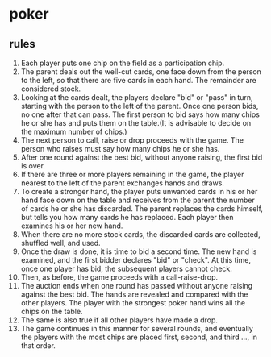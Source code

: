 # poker

## rules
1. Each player puts one chip on the field as a participation chip.
2. The parent deals out the well-cut cards, one face down from the person to the left, so that there are five cards in each hand. The remainder are considered stock.
3. Looking at the cards dealt, the players declare "bid" or "pass" in turn, starting with the person to the left of the parent. Once one person bids, no one after that can pass. The first person to bid says how many chips he or she has and puts them on the table.(It is advisable to decide on the maximum number of chips.)
4. The next person to call, raise or drop proceeds with the game. The person who raises must say how many chips he or she has.
5. After one round against the best bid, without anyone raising, the first bid is over.
6. If there are three or more players remaining in the game, the player nearest to the left of the parent exchanges hands and draws.
7. To create a stronger hand, the player puts unwanted cards in his or her hand face down on the table and receives from the parent the number of cards he or she has discarded. The parent replaces the cards himself, but tells you how many cards he has replaced. Each player then examines his or her new hand.
8. When there are no more stock cards, the discarded cards are collected, shuffled well, and used.
9. Once the draw is done, it is time to bid a second time. The new hand is examined, and the first bidder declares "bid" or "check". At this time, once one player has bid, the subsequent players cannot check.
10. Then, as before, the game proceeds with a call-raise-drop.
11. The auction ends when one round has passed without anyone raising against the best bid. The hands are revealed and compared with the other players. The player with the strongest poker hand wins all the chips on the table.
12. The same is also true if all other players have made a drop.
13. The game continues in this manner for several rounds, and eventually the players with the most chips are placed first, second, and third ..., in that order.
